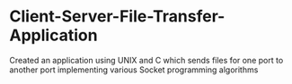 # Client-Server-File-Transfer-Application
Created an application using UNIX and C which sends files for one port to another port implementing various Socket programming algorithms
